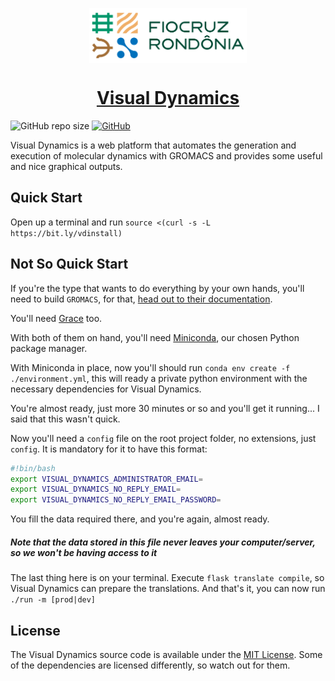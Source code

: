 <p align="center">
    <a href="https://www.rondonia.fiocruz.br/laboratorios/bioinformatica-e-quimica-medicinal/" target="_blank">
        <img alt="Fiocruz Rondônia" src="./app/static/img/fiocruz-ro.png" style="display: block; margin: 0 auto; margin-bottom: 20px;"  width="50%" />
    </a>
</p>

<a href="http://visualdynamics.fiocruz.br/" target="_blank">
    <h1 align="center">Visual Dynamics</h1>
</a>

![GitHub repo size](https://img.shields.io/github/repo-size/LABIOQUIM/visualdynamics)
[![GitHub](https://img.shields.io/github/license/LABIOQUIM/visualdynamics)](https://github.com/LABIOQUIM/visualdynamics/blob/master/LICENSE)

Visual Dynamics is a web platform that automates the generation and execution of molecular dynamics with GROMACS and provides some useful and nice graphical outputs.

## Quick Start
Open up a terminal and run `source <(curl -s -L https://bit.ly/vdinstall)`

## Not So Quick Start
If you're the type that wants to do everything by your own hands, you'll need to build `GROMACS`, for that, [head out to their documentation](https://manual.gromacs.org/).

You'll need [Grace](https://plasma-gate.weizmann.ac.il/Grace/) too.

With both of them on hand, you'll need [Miniconda](https://docs.conda.io/en/latest/miniconda.html#installing), our chosen Python package manager.

With Miniconda in place, now you'll should run `conda env create -f ./environment.yml`, this will ready a private python environment with the necessary dependencies for Visual Dynamics.

You're almost ready, just more 30 minutes or so and you'll get it running... I said that this wasn't quick.

Now you'll need a `config` file on the root project folder, no extensions, just `config`. It is mandatory for it to have this format:
```bash
#!bin/bash
export VISUAL_DYNAMICS_ADMINISTRATOR_EMAIL=
export VISUAL_DYNAMICS_NO_REPLY_EMAIL=
export VISUAL_DYNAMICS_NO_REPLY_EMAIL_PASSWORD=
```
You fill the data required there, and you're again, almost ready.
##### Note that the data stored in this file never leaves your computer/server, so we won't be having access to it

The last thing here is on your terminal. Execute `flask translate compile`, so Visual Dynamics can prepare the translations. And that's it, you can now run `./run -m [prod|dev]`
## License
The Visual Dynamics source code is available under the [MIT License](./LICENSE). Some of the dependencies are licensed differently, so watch out for them.
